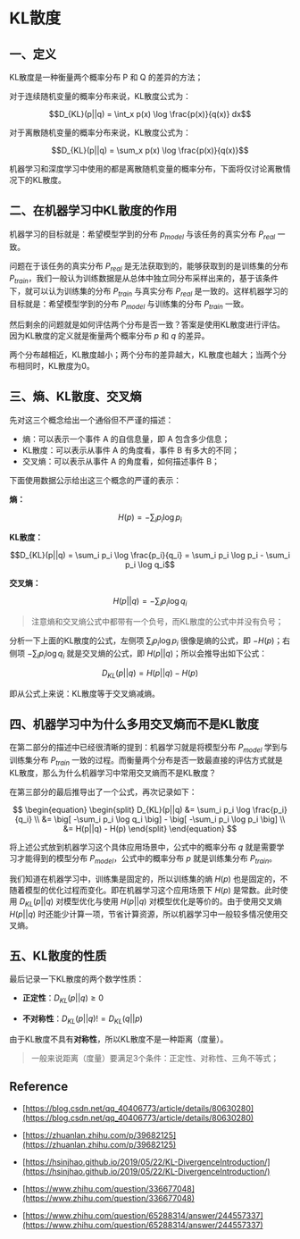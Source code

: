 # KL散度

## 一、定义

KL散度是一种衡量两个概率分布 P 和 Q 的差异的方法；

对于连续随机变量的概率分布来说，KL散度公式为：

$$D_{KL}(p||q) = \int_x p(x) \log \frac{p(x)}{q(x)} dx$$

对于离散随机变量的概率分布来说，KL散度公式为：

$$D_{KL}(p||q) = \sum_x p(x) \log \frac{p(x)}{q(x)}$$

机器学习和深度学习中使用的都是离散随机变量的概率分布，下面将仅讨论离散情况下的KL散度。

## 二、在机器学习中KL散度的作用

机器学习的目标就是：希望模型学到的分布 $p_{model}$ 与该任务的真实分布 $P_{real}$ 一致。

问题在于该任务的真实分布 $P_{real}$ 是无法获取到的，能够获取到的是训练集的分布 $P_{train}$，我们一般认为训练数据是从总体中独立同分布采样出来的，基于该条件下，就可以认为训练集的分布 $P_{train}$ 与真实分布 $P_{real}$ 是一致的。这样机器学习的目标就是：希望模型学到的分布 $P_{model}$ 与训练集的分布 $P_{train}$ 一致。

然后剩余的问题就是如何评估两个分布是否一致？答案是使用KL散度进行评估。因为KL散度的定义就是衡量两个概率分布 $p$ 和 $q$ 的差异。

两个分布越相近，KL散度越小；两个分布的差异越大，KL散度也越大；当两个分布相同时，KL散度为0。

## 三、熵、KL散度、交叉熵

先对这三个概念给出一个通俗但不严谨的描述：

* 熵：可以表示一个事件 A 的自信息量，即 A 包含多少信息；
* KL散度：可以表示从事件 A 的角度看，事件 B 有多大的不同；
* 交叉熵：可以表示从事件 A 的角度看，如何描述事件 B；

下面使用数据公示给出这三个概念的严谨的表示：

**熵：**

$$H(p) = - \sum_i p_i \log p_i$$

**KL散度：**

$$D_{KL}(p||q) = \sum_i p_i \log \frac{p_i}{q_i} = \sum_i p_i \log p_i - \sum_i p_i \log q_i$$

**交叉熵：**

$$H(p||q) = - \sum_i p_i \log q_i$$

> 注意熵和交叉熵公式中都带有一个负号，而KL散度的公式中并没有负号；

分析一下上面的KL散度的公式，左侧项 $\sum_i p_i \log p_i$ 很像是熵的公式，即 $-H(p)$；右侧项 $-\sum_i p_i \log q_i$ 就是交叉熵的公式，即 $H(p||q)$；所以会推导出如下公式：

$$D_{KL}(p||q) = H(p||q) - H(p)$$

即从公式上来说：KL散度等于交叉熵减熵。

## 四、机器学习中为什么多用交叉熵而不是KL散度

在第二部分的描述中已经很清晰的提到：机器学习就是将模型分布 $P_{model}$ 学到与训练集分布 $P_{train}$ 一致的过程。而衡量两个分布是否一致最直接的评估方式就是KL散度，那么为什么机器学习中常用交叉熵而不是KL散度？

在第三部分的最后推导出了一个公式，再次记录如下：

$$
\begin{equation}
\begin{split}   
D_{KL}(p||q) &= \sum_i p_i \log \frac{p_i}{q_i} \\
&= \big[ -\sum_i p_i \log q_i \big] - \big[ -\sum_i p_i \log p_i \big] \\
&= H(p||q) - H(p)
\end{split}
\end{equation}
$$

将上述公式放到机器学习这个具体应用场景中，公式中的概率分布 $q$ 就是需要学习才能得到的模型分布 $P_{model}$，公式中的概率分布 $p$ 就是训练集分布 $P_{train}$。

我们知道在机器学习中，训练集是固定的，所以训练集的熵 $H(p)$ 也是固定的，不随着模型的优化过程而变化。即在机器学习这个应用场景下 $H(p)$ 是常数。此时使用 $D_{KL}(p||q)$ 对模型优化与使用 $H(p||q)$ 对模型优化是等价的。由于使用交叉熵 $H(p||q)$ 时还能少计算一项，节省计算资源，所以机器学习中一般较多情况使用交叉熵。

## 五、KL散度的性质

最后记录一下KL散度的两个数学性质：

* **正定性**：$D_{KL}(p||q) \geqslant 0$

* **不对称性**：$D_{KL}(p||q) != D_{KL}(q||p)$

由于KL散度不具有**对称性**，所以KL散度不是一种距离（度量）。

> 一般来说距离（度量）要满足3个条件：正定性、对称性、三角不等式；

## Reference

* [https://blog.csdn.net/qq_40406773/article/details/80630280](https://blog.csdn.net/qq_40406773/article/details/80630280)

* [https://zhuanlan.zhihu.com/p/39682125](https://zhuanlan.zhihu.com/p/39682125)

* [https://hsinjhao.github.io/2019/05/22/KL-DivergenceIntroduction/](https://hsinjhao.github.io/2019/05/22/KL-DivergenceIntroduction/)

* [https://www.zhihu.com/question/336677048](https://www.zhihu.com/question/336677048)

* [https://www.zhihu.com/question/65288314/answer/244557337](https://www.zhihu.com/question/65288314/answer/244557337)
